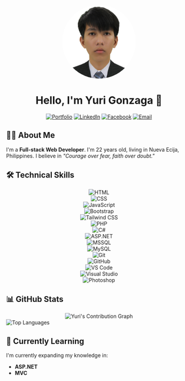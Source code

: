 <div align="center">
  <img src="2v2.jpg" alt="Yuri Gonzaga" width="200" style="border-radius:50%;" />
  
  # Hello, I'm Yuri Gonzaga 👋
  
  [![Portfolio](https://img.shields.io/badge/Portfolio-5340ff?style=for-the-badge&logo=Google-chrome&logoColor=white)](https://my-portfolio-hazel-tau-19.vercel.app/)
  [![LinkedIn](https://img.shields.io/badge/LinkedIn-0077B5?style=for-the-badge&logo=linkedin&logoColor=white)](https://www.linkedin.com/in/yuri-gonzaga-a323642b7/)
  [![Facebook](https://img.shields.io/badge/Facebook-1877F2?style=for-the-badge&logo=facebook&logoColor=white)](https://www.facebook.com/Yurigonzaga.04/)
  [![Email](https://img.shields.io/badge/Email-D14836?style=for-the-badge&logo=gmail&logoColor=white)](mailto:gonzagayuri760@gmail.com)
</div>

## 👨‍💻 About Me

I'm a **Full-stack Web Developer**. I'm 22 years old, living in Nueva Ecija, Philippines. I believe in _"Courage over fear, faith over doubt."_ 

## 🛠️ Technical Skills

<div align="center">

![HTML](https://img.shields.io/badge/HTML-E34F26?style=for-the-badge&logo=html5&logoColor=white)  
![CSS](https://img.shields.io/badge/CSS-1572B6?style=for-the-badge&logo=css3&logoColor=white)  
![JavaScript](https://img.shields.io/badge/JavaScript-F7DF1E?style=for-the-badge&logo=javascript&logoColor=black)  
![Bootstrap](https://img.shields.io/badge/Bootstrap-7952B3?style=for-the-badge&logo=bootstrap&logoColor=white)  
![Tailwind CSS](https://img.shields.io/badge/Tailwind_CSS-38B2AC?style=for-the-badge&logo=tailwind-css&logoColor=white)  
![PHP](https://img.shields.io/badge/PHP-777BB4?style=for-the-badge&logo=php&logoColor=white)  
![C#](https://img.shields.io/badge/C%23-239120?style=for-the-badge&logo=c-sharp&logoColor=white)  
![ASP.NET](https://img.shields.io/badge/ASP.NET-512BD4?style=for-the-badge&logo=asp-dot-net&logoColor=white)  
![MSSQL](https://img.shields.io/badge/MSSQL-CC2927?style=for-the-badge&logo=microsoft-sql-server&logoColor=white)  
![MySQL](https://img.shields.io/badge/MySQL-4479A1?style=for-the-badge&logo=mysql&logoColor=white)  
![Git](https://img.shields.io/badge/Git-F05032?style=for-the-badge&logo=git&logoColor=white)  
![GitHub](https://img.shields.io/badge/GitHub-181717?style=for-the-badge&logo=github&logoColor=white)  
![VS Code](https://img.shields.io/badge/VS_Code-007ACC?style=for-the-badge&logo=visual-studio-code&logoColor=white)  
![Visual Studio](https://img.shields.io/badge/Visual_Studio-5C2D91?style=for-the-badge&logo=visual-studio&logoColor=white)  
![Photoshop](https://img.shields.io/badge/Photoshop-31A8FF?style=for-the-badge&logo=adobe-photoshop&logoColor=white)

</div>


## 📊 GitHub Stats

<div align="center">
  <img src="https://activity-graph.herokuapp.com/graph?username=WebDevYuri&theme=tokyonight" alt="Yuri's Contribution Graph" />
</div>
  <img src="https://github-readme-stats.vercel.app/api/top-langs/?username=WebDevYuri&layout=compact&theme=tokyonight" alt="Top Languages" height="170" />
</div>

## 🌱 Currently Learning

I'm currently expanding my knowledge in:
- **ASP.NET**
- **MVC**

